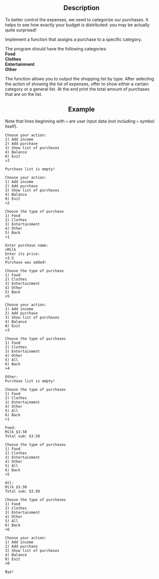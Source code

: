 <h2 style="text-align: center;">Description</h2>

<p>To better control the expenses, we need to categorize our purchases. It helps to see how exactly your budget is distributed: you may be actually quite surprised! </p>

<p>Implement a function that assigns a purchase to a specific category.</p>

<p>The program should have the following categories:<br>
<strong>Food<br>
Clothes<br>
Entertainment<br>
Other</strong></p>

<p>The function allows you to output the shopping list by type. After selecting the action of showing the list of expenses, offer to show either a certain category or a general list. At the end print the total amount of purchases that are on the list.</p>

<h2 style="text-align: center;">Example</h2>

<p>Note that lines beginning with <code class="java">&gt;</code> are user input data (not including <code class="java">&gt;</code> symbol itself).</p>

<pre><code class="language-no-highlight">Choose your action:
1) Add income
2) Add purchase
3) Show list of purchases
4) Balance
0) Exit
&gt;3

Purchase list is empty!

Choose your action:
1) Add income
2) Add purchase
3) Show list of purchases
4) Balance
0) Exit
&gt;2

Choose the type of purchase
1) Food
2) Clothes
3) Entertainment
4) Other
5) Back
&gt;1

Enter purchase name:
&gt;Milk
Enter its price:
&gt;3.5
Purchase was added!

Choose the type of purchase
1) Food
2) Clothes
3) Entertainment
4) Other
5) Back
&gt;5

Choose your action:
1) Add income
2) Add purchase
3) Show list of purchases
4) Balance
0) Exit
&gt;3

Choose the type of purchases
1) Food
2) Clothes
3) Entertainment
4) Other
5) All
6) Back
&gt;4

Other:
Purchase list is empty!

Choose the type of purchases
1) Food
2) Clothes
3) Entertainment
4) Other
5) All
6) Back
&gt;1

Food:
Milk $3.50
Total sum: $3.50

Choose the type of purchases
1) Food
2) Clothes
3) Entertainment
4) Other
5) All
6) Back
&gt;5

All:
Milk $3.50
Total sum: $3.50

Choose the type of purchases
1) Food
2) Clothes
3) Entertainment
4) Other
5) All
6) Back
&gt;6

Choose your action:
1) Add income
2) Add purchase
3) Show list of purchases
4) Balance
0) Exit
&gt;0

Bye!
</code></pre>